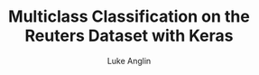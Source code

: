 ---
title: Multiclass Classification on the Reuters Dataset with Keras 
author: Luke Anglin
image: https://miro.medium.com/max/972/1*SwXHlCzh-d9UqHOglp3vcA.png
description: A follow-along to the Deep Learning with Python book, with a few edits and experiments of my own.  Here, I look into some other libraries on my own time which help with visualizing and evaluating the accuracy and loss of a neural network.  Moreover, we look at the appropriate loss function and optimizers for multiclass situations
topics: Multiclass classification, categorical crossentropy, and the plot-keras-history library
sources: Francois Chollet's <i>Deep Learning with Python</i> book
publish: True
category:  Deep Learning 
link: https://nbviewer.jupyter.org/github/LukeAnglin/WebApp/blob/master/categories/MLProjects/Notes/Keras-Reuters-Multiclass.ipynb
---